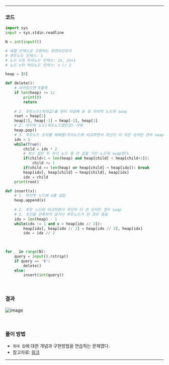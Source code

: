 ___
### 코드
```python
import sys
input = sys.stdin.readline

N = int(input())

# 배열 인덱스로 구현하는 완전이진트리
# 루트노드 인덱스: 1
# 노드 n의 자식노드 인덱스: 2n, 2n+1
# 노드 n의 부모노드 인덱스: n // 2

heap = [0]

def delete():
    # 비어있으면 0출력
    if len(heap) <= 1:
        print(0)
        return
        
    # 1. 루트노드(최대값)를 먼저 저장해 둔 후 마지막 노드와 swap
    root = heap[1]
    heap[1], heap[-1] = heap[-1], heap[1]
    # 2. 마지막 노드(루트노드였던것) 삭제
    heap.pop()
    # 3. 루트노드 숫자를 재배열(자식노드와 비교하면서 자신이 더 작은 숫자인 경우 swap)
    idx = 1
    while(True):
        child = idx * 2
        # 최소 힙은 두 자식 노드 중 큰 값을 가진 노드와 swap한다.
        if(child+1 < len(heap) and heap[child] < heap[child+1]):
            child += 1
        if(child >= len(heap) or heap[child] < heap[idx]): break
        heap[idx], heap[child] = heap[child], heap[idx]
        idx = child
    print(root)

def insert(x):
    # 1. 마지막 노드에 x를 삽입
    heap.append(x)
    
    # 2. 부모 노드와 비교하면서 자신이 더 큰 숫자인 경우 swap
    # 3. 조건을 만족하지 않거나 루트노드가 된 경우 종료
    idx = len(heap) - 1
    while(idx != 1 and x > heap[idx // 2]):
        heap[idx], heap[idx // 2] = heap[idx // 2], heap[idx]
        idx = idx // 2
    
    

for _ in range(N):
    query = input().rstrip()
    if query == '0':
        delete()
    else:
        insert(int(query))
```
<br>

### 결과
![image](https://user-images.githubusercontent.com/50696567/191421709-b1e92803-7108-4353-9a4b-4caa3b1f76e3.png)

<br>

### 풀이 방법
- `최대 힙`에 대한 개념과 구현방법을 연습하는 문제였다.
- 참고자료: [링크](https://velog.io/@jaenny/%EC%9E%90%EB%A3%8C%EA%B5%AC%EC%A1%B0-%ED%9E%99-%EC%B5%9C%EC%86%8C%ED%9E%99-%EC%B5%9C%EB%8C%80%ED%9E%99)
___

